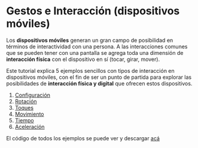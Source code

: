 # Gestos e Interacción \(dispositivos móviles\)

 Los **dispositivos móviles** generan un gran campo de posibilidad en términos de interactividad con una persona. A las interacciones comunes que se pueden tener con una pantalla se agrega toda una dimensión de **interacción física** con el dispositivo en sí \(tocar, girar, mover\).

 Este tutorial explica 5 ejemplos sencillos con tipos de interacción en dispositivos móviles, con el fin de ser un punto de partida para explorar las posibilidades de **interacción física y digital** que ofrecen estos dispositivos.

1. [Configuración](01.md)
2. [Rotación](02.md)
3. [Toques](03.md)
4. [Movimiento](04.md)
5. [Tiempo](05.md)
6. [Aceleración](06.md)

 El código de todos los ejemplos se puede ver y descargar [acá](https://github.com/disenoMediosInteractivos/tutoriales/tree/master/05_gestos_mobile/c%C3%B3digo)


